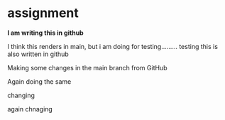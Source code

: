 # assignment

**I am writing this in github**

I think this renders in main, but i am doing for testing.........
testing
this is also written in github



Making some changes in the main branch from GitHub

Again doing the same

changing

again chnaging
